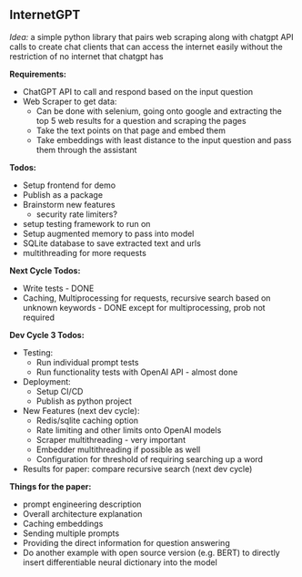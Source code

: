 ## InternetGPT
_Idea:_ a simple python library that pairs web scraping along with chatgpt API calls to create chat clients that can access the internet easily without the restriction of no internet that chatgpt has

**Requirements:**
 * ChatGPT API to call and respond based on the input question
 * Web Scraper to get data:
   * Can be done with selenium, going onto google and extracting the top 5 web results for a question and scraping the pages
   * Take the text points on that page and embed them
   * Take embeddings with least distance to the input question and pass them through the assistant

**Todos:**
 * Setup frontend for demo
 * Publish as a package
 * Brainstorm new features
   * security rate limiters?
 * setup testing framework to run on
 * Setup augmented memory to pass into model
 * SQLite database to save extracted text and urls
 * multithreading for more requests

**Next Cycle Todos:**
 * Write tests - DONE
 * Caching, Multiprocessing for requests, recursive search based on unknown keywords - DONE except for multiprocessing, prob not required 

**Dev Cycle 3 Todos:**
 * Testing:
   * Run individual prompt tests
   * Run functionality tests with OpenAI API - almost done 
 * Deployment:
   * Setup CI/CD  
   * Publish as python project
 * New Features (next dev cycle):
   * Redis/sqlite caching option
   * Rate limiting and other limits onto OpenAI models
   * Scraper multithreading - very important
   * Embedder multithreading if possible as well
   * Configuration for threshold of requiring searching up a word
 * Results for paper: compare recursive search (next dev cycle)

**Things for the paper:**
 * prompt engineering description
 * Overall architecture explanation
 * Caching embeddings
 * Sending multiple prompts
 * Providing the direct information for question answering
 * Do another example with open source version (e.g. BERT) to directly insert differentiable neural dictionary into the model
